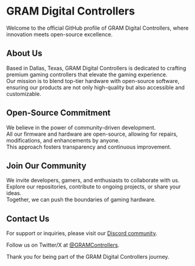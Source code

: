 # GRAM Digital Controllers

Welcome to the official GitHub profile of GRAM Digital Controllers, where innovation meets open-source excellence.

## About Us

Based in Dallas, Texas, GRAM Digital Controllers is dedicated to crafting premium gaming controllers that elevate the gaming experience.  
Our mission is to blend top-tier hardware with open-source software, ensuring our products are not only high-quality but also accessible and customizable.

## Open-Source Commitment

We believe in the power of community-driven development.  
All our firmware and hardware are open-source, allowing for repairs, modifications, and enhancements by anyone.  
This approach fosters transparency and continuous improvement.

## Join Our Community

We invite developers, gamers, and enthusiasts to collaborate with us.  
Explore our repositories, contribute to ongoing projects, or share your ideas.  
Together, we can push the boundaries of gaming hardware.

## Contact Us

For support or inquiries, please visit our [Discord community](https://discord.com).

Follow us on Twitter/X at [@GRAMControllers](https://x.com/GRAMControllers).

Thank you for being part of the GRAM Digital Controllers journey.
